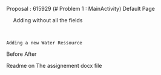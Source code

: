 Proposal : 615929 (# Problem 1 : MainActivity)
 	Default Page
					

 
 	Adding without all the fields

 



 	Adding a new Water Ressource

Before           								After






Readme on The assignement docx file
	
 
